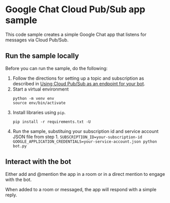 # Google Chat Cloud Pub/Sub app sample

This code sample creates a simple Google Chat app that listens for
messages via Cloud Pub/Sub.

## Run the sample locally

Before you can run the sample, do the following:

  1. Follow the directions for setting up a topic and subscription as
     described in
     [Using Cloud Pub/Sub as an endpoint for your bot](https://developers.google.com/chat/api/guides/firewall/pub-sub).
  1. Start a virtual environment
     ```
     python -m venv env
     source env/bin/activate
     ```
  1. Install libraries using `pip`.
     ```
     pip install -r requirements.txt -U
     ```
  1. Run the sample, substituing your subscription id and service account JSON file from step 1.
    ```
    SUBSCRIPTION_ID=your-subscription-id GOOGLE_APPLICATION_CREDENTIALS=your-service-account.json python bot.py
    ```

## Interact with the bot

Either add and @mention the app in a room or in a direct mention to engage with the bot.

When added to a room or messaged, the app will respond with a simple reply.

